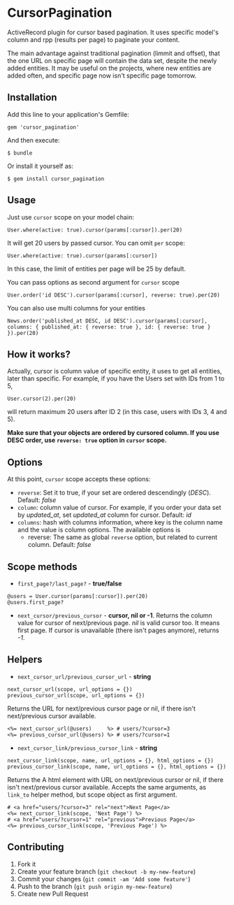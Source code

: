 # CursorPagination

ActiveRecord plugin for cursor based pagination. It uses specific model's column and rpp (results per page) to paginate your content.

The main advantage against traditional pagination (limmit and offset), that the one URL on specific page will contain the data set, despite the newly added entities. It may be useful on the projects, where new entities are added often, and specific page now isn't specific page tomorrow.

## Installation

Add this line to your application's Gemfile:

    gem 'cursor_pagination'

And then execute:

    $ bundle

Or install it yourself as:

    $ gem install cursor_pagination

## Usage

Just use `cursor` scope on your model chain:

    User.where(active: true).cursor(params[:cursor]).per(20)

It will get 20 users by passed cursor. You can omit `per` scope:

    User.where(active: true).cursor(params[:cursor])

In this case, the limit of entities per page will be 25 by default.

You can pass options as second argument for `cursor` scope

    User.order('id DESC').cursor(params[:cursor], reverse: true).per(20)

You can also use multi columns for your entities

    News.order('published_at DESC, id DESC').cursor(params[:cursor], columns: { published_at: { reverse: true }, id: { reverse: true } }).per(20)

## How it works?

Actually, cursor is column value of specific entity, it uses to get all entities, later than specific. For example, if you have the Users set with IDs from 1 to 5,

    User.cursor(2).per(20)

will return maximum 20 users after ID 2 (in this case, users with IDs 3, 4 and 5).

**Make sure that your objects are ordered by cursored column. If you use DESC order, use `reverse: true` option in `cursor` scope.**

## Options

At this point, `cursor` scope accepts these options:

* `reverse`: Set it to true, if your set are ordered descendingly (_DESC_). Default: _false_
* `column`: column value of cursor. For example, if you order your data set by *updated_at*, set *updated_at* column for cursor. Default: _id_
* `columns`: hash with columns information, where key is the column name and the value is column options. The available options is
    * reverse: The same as global `reverse` option, but related to current column. Default: _false_

## Scope methods

* `first_page?/last_page?` - **true/false**

```
@users = User.cursor(params[:cursor]).per(20)
@users.first_page?
```

* `next_cursor/previous_cursor` - **cursor, nil or -1**. Returns the column value for cursor of next/previous page.
  _nil_ is valid cursor too. It means first page. If cursor is unavailable (there isn't pages anymore), returns _-1_.

## Helpers

* `next_cursor_url/previous_cursor_url` - **string**

```
next_cursor_url(scope, url_options = {})
previous_cursor_url(scope, url_options = {})
```

  Returns the URL for next/previous cursor page or nil, if there isn't next/previous cursor available.

```
<%= next_cursor_url(@users)     %> # users/?cursor=3
<%= previous_cursor_url(@users) %> # users/?cursor=1
```

* `next_cursor_link/previous_cursor_link` - **string**

```
next_cursor_link(scope, name, url_options = {}, html_options = {})
previous_cursor_link(scope, name, url_options = {}, html_options = {})
```

  Returns the A html element with URL on next/previous cursor or nil, if there isn't next/previous cursor available. Accepts the same arguments, as `link_to` helper method, but scope object as first argument.

```
# <a href="users/?cursor=3" rel="next">Next Page</a>
<%= next_cursor_link(scope, 'Next Page') %>
# <a href="users/?cursor=1" rel="previous">Previous Page</a>
<%= previous_cursor_link(scope, 'Previous Page') %>
```


## Contributing

1. Fork it
2. Create your feature branch (`git checkout -b my-new-feature`)
3. Commit your changes (`git commit -am 'Add some feature'`)
4. Push to the branch (`git push origin my-new-feature`)
5. Create new Pull Request
